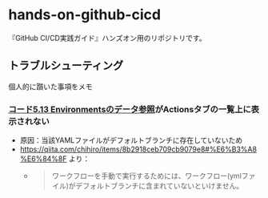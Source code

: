 # hands-on-github-cicd

『GitHub CI/CD実践ガイド』ハンズオン用のリポジトリです。

## トラブルシューティング

個人的に躓いた事項をメモ

### [コード5.13 Environmentsのデータ参照](/.github/workflows/environments.yml)がActionsタブの一覧上に表示されない

* 原因：当該YAMLファイルがデフォルトブランチに存在していないため
* https://qiita.com/chihiro/items/8b2918ceb709cb9079e8#%E6%B3%A8%E6%84%8F より：
  * > ワークフローを手動で実行するためには、ワークフロー(ymlファイル)がデフォルトブランチに含まれていないといけません。
